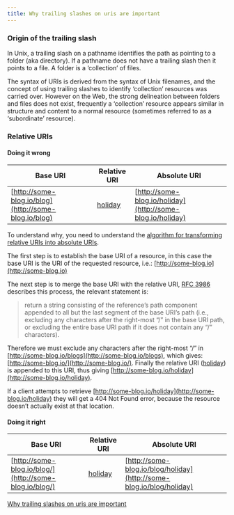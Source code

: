 ```yaml
---
title: Why trailing slashes on uris are important
---
```


### Origin of the trailing slash

In Unix, a trailing slash on a pathname identifies the path as pointing to a folder (aka directory). If a pathname does not have a trailing slash then it points to a file. A folder is a ‘collection’ of files.

<!--truncate-->

The syntax of URIs is derived from the syntax of Unix filenames, and the concept of using trailing slashes to identify ‘collection’ resources was carried over. However on the Web, the strong delineation between folders and files does not exist, frequently a ‘collection’ resource appears similar in structure and content to a normal resource (sometimes referred to as a ‘subordinate’ resource).

### Relative URIs 
#### Doing it wrong

|     Base URI    |   Relative URI  | Absolute URI   |
| ------------- |-------------| -----|
|[http://some-blog.io/blog](http://some-blog.io/blog)|[holiday](holiday)|[http://some-blog.io/holiday](http://some-blog.io/holiday)|


To understand why, you need to understand the [algorithm for transforming relative URIs into absolute URIs](https://tools.ietf.org/html/rfc3986#section-5).

The first step is to establish the base URI of a resource, in this case the base URI is the URI of the requested resource, i.e.: [http://some-blog.io](http://some-blog.io)

The next step is to merge the base URI with the relative URI, [RFC 3986](https://tools.ietf.org/html/rfc3986) describes this process, the relevant statement is:

> return a string consisting of the reference’s path component appended to all but the last segment of the base URI’s path (i.e., excluding any characters after the right-most “/” in the base URI path, or excluding the entire base URI path if it does not contain any “/” characters).

Therefore we must exclude any characters after the right-most “/” in [http://some-blog.io/blogs](http://some-blog.io/blogs), which gives: [http://some-blog.io/](http://some-blog.io/). Finally the relative URI ([holiday](holiday)) is appended to this URI, thus giving [http://some-blog.io/holiday](http://some-blog.io/holiday).

If a client attempts to retrieve [http://some-blog.io/holiday](http://some-blog.io/holiday) they will get a 404 Not Found error, because the resource doesn’t actually exist at that location.

#### Doing it right

|     Base URI    |   Relative URI  |Absolute URI   |
| ------------- |-------------| -----|
|[http://some-blog.io/blog/](http://some-blog.io/blog/)| [holiday](holiday) |[http://some-blog.io/blog/holiday](http://some-blog.io/blog/holiday)|

[Why trailing slashes on uris are important](https://cdivilly.wordpress.com/2014/03/11/why-trailing-slashes-on-uris-are-important/)